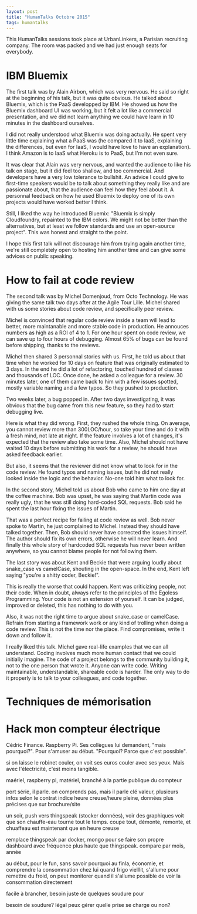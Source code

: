 ```yaml
---
layout: post
title: "HumanTalks Octobre 2015"
tags: humantalks
---
```


This HumanTalks sessions took place at UrbanLinkers, a Parisian recruiting
company. The room was packed and we had just enough seats for everybody.

# IBM Bluemix

The first talk was by Alain Airbon, which was very nervous. He said so right at
the beginning of his talk, but it was quite obvious. He talked about Bluemix,
which is the PaaS developped by IBM. He showed us how the Bluemix dashboard UI
was working, but it felt a lot like a commercial presentation, and we did not
learn anything we could have learn in 10 minutes in the dashboard ourselves.

I did not really understood what Bluemix was doing actually. He spent very
little time explaining what a PaaS was (he compared it to IaaS, explaining the
differences, but even for IaaS, I would have love to have an explanation).
I think Amazon is to IaaS what Heroku is to PaaS, but I'm not even sure.

It was clear that Alain was very nervous, and wanted the audience to like his
talk on stage, but it did feel too shallow, and too commercial. And developers
have a very low tolerance to bullshit. An advice I could give to first-time
speakers would be to talk about something they really like and are passionate
about, that the audience can feel how they feel about it. A personnal feedback
on how he used Bluemix to deploy one of its own projects would have worked
better I think.

Still, I liked the way he introduced Bluemix: "Bluemix is simply Cloudfoundry,
repainted to the IBM colors. We might not be better than the alternatives, but at
least we follow standards and use an open-source project". This was honest and
straight to the point.

I hope this first talk will not discourage him from trying again another time,
we're still completely open to hosting him another time and can give some
advices on public speaking.


# How to fail at code review

The second talk was by Michel Domenjoud, from Octo Technology. He was giving the
same talk two days after at the Agile Tour Lille. Michel shared with us some
stories about code review, and specifically peer review.

Michel is convinced that regular code review inside a team will lead to better,
more maintanable and more stable code in production. He annouces numbers as high
as a ROI of 4 to 1. For one hour spent on code review, we can save up to four
hours of debugging. Almost 65% of bugs can be found before shipping, thanks to
the reviews.

Michel then shared 3 personnal stories with us. First, he told us about that
time when he worked for 10 days on feature that was originally estimated to
3 days. In the end he did a lot of refactoring, touched hundred of classes and
thousands of LOC. Once done, he asked a colleague for a review. 30 minutes
later, one of them came back to him with a few issues spotted, mostly variable
naming and a few typos. So they pushed to production.

Two weeks later, a bug popped in. After two days investigating, it was
obvious that the bug came from this new feature, so they had to start debugging
live.

Here is what they did wrong. First, they rushed the whole thing. On average, you
cannot review more than 300LOC/hour, so take your time and do it with a fresh
mind, not late at night. If the feature involves a lot of changes, it's expected
that the review also take some time. Also, Michel should not have waited 10 days
before submitting his work for a review, he should have asked feedback earlier.

But also, it seems that the reviewer did not know what to look for in the code
review. He found typos and naming issues, but he did not really looked inside
the logic and the behavior. No-one told him what to look for.

In the second story, Michel told us about Bob who came to him one day at the
coffee machine. Bob was upset, he was saying that Martin code was really ugly,
that he was still doing hard-coded SQL requests. Bob said he spent the last hour
fixing the issues of Martin.

That was a perfect recipe for failing at code review as well. Bob never spoke to
Martin, he just complained to Michel. Instead they should have talked together.
Then, Bob should never have corrected the issues himself. The author should fix
its own errors, otherwise he will never learn. And finally this whole story of
hardcoded SQL requests has never been written anywhere, so you cannot blame
people for not following them.

The last story was about Kent and Beckie that were arguing loudly about
snake_case vs camelCase, shouting in the open-space. In the end, Kent left
saying "you're a shitty coder, Beckie!".

This is really the worse that could happen. Kent was criticizing people, not
their code. When in doubt, always refer to the principles of the Egoless
Programming. Your code is not an extension of yourself. It can be judged,
improved or deleted, this has nothing to do with you.

Also, it was not the right time to argue about snake_case or camelCase. Refrain
from starting a framework work or any kind of trolling when doing a code review.
This is not the time nor the place. Find compromises, write it down and follow
it.

I really liked this talk. Michel gave real-life examples that we can all
understand. Coding involves much more human contact that we could initially
imagine. The code of a project belongs to the community building it, not to the
one person that wrote it. Anyone can write code. Writing maintainable,
understandable, shareable code is harder. The only way to do it properly is to
talk to your colleagues, and code together.

# Techniques de mémorisation


# Hack mon compteur électrique

Cédric Finance. Raspberry Pi. Ses collègues lui demandent, "mais pourquoi?".
Pour s'amuser au début. "Pourquoi? Parce que c'est possible".

si on laisse le robinet couler, on voit ses euros couler avec ses yeux. Mais
avec l'électricité, c'est moins tangible.

maériel, raspberry pi, matériel, branché à la partie publique du compteur

port série, il parle. on comprends pas, mais il parle
clé valeur, plusieurs infos selon le contrat
indice heure creuse/heure pleine, données plus précises que sur brochure/site

un soir, push vers thingspeak (stocker données), voir des graphiques
voit que son chauffe-eau tourne tout le temps. coupe tout, démonte, remonte, et
chuaffeau est maintenant que en heure creuse

remplace thingspeak par docker, mongo pour se faire son propre dashboard avec
fréquence plus haute que thingspeak. compare par mois, année

au début, pour le fun, sans savoir pourquoi
au finla, économie, et comprendre la consommation chez lui
quand frigo vielllit, s'allume pour remettre du froid, on peut monitorer quand
il s'allume
possible de voir la consommation directement


facile à brancher, besoin juste de quelques soudure pour 



besoin de soudure? 
légal
peux gérer quelle prise se charge ou non?




